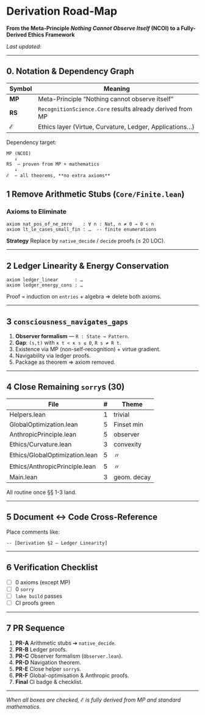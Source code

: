 # Derivation Road-Map

**From the Meta-Principle _Nothing Cannot Observe Itself_ (NCOI) to a Fully-Derived Ethics Framework**

_Last updated: <!-- DATE to be replaced automatically by CI -->_

---

## 0. Notation & Dependency Graph

| Symbol | Meaning |
|--------|---------|
| **MP** | Meta-Principle “Nothing cannot observe itself” |
| **RS** | `RecognitionScience.Core` results already derived from MP |
| **ℰ**  | Ethics layer (Virtue, Curvature, Ledger, Applications…) |

Dependency target:

```text
MP (NCOI)
   ↓
RS  — proven from MP + mathematics
   ↓
ℰ  — all theorems, **no extra axioms**
```

## 1  Remove Arithmetic Stubs (`Core/Finite.lean`)

### Axioms to Eliminate

```lean
axiom nat_pos_of_ne_zero    : ∀ n : Nat, n ≠ 0 → 0 < n
axiom lt_le_cases_small_fin : …  -- finite enumerations
```

**Strategy**   Replace by `native_decide` / `decide` proofs (≤ 20 LOC).

---

## 2  Ledger Linearity & Energy Conservation

```lean
axiom ledger_linear      : …
axiom ledger_energy_cons : …
```

Proof = induction on `entries` + algebra ⇒ delete both axioms.

---

## 3  `consciousness_navigates_gaps`

1. **Observer formalism** — `R : State → Pattern`.
2. **Gap**: `(s,t)` with `κ t < κ s ≤ 0`, `R s ≠ R t`.
3. Existence via MP (non-self-recognition) + virtue gradient.
4. Navigability via ledger proofs.
5. Package as theorem ⇒ axiom removed.

---

## 4  Close Remaining `sorry`s (30)

| File | # | Theme |
|------|---|-------|
| Helpers.lean | 1 | trivial |
| GlobalOptimization.lean | 5 | Finset min |
| AnthropicPrinciple.lean | 5 | observer |
| Ethics/Curvature.lean | 3 | convexity |
| Ethics/GlobalOptimization.lean | 5 | 〃 |
| Ethics/AnthropicPrinciple.lean | 5 | 〃 |
| Main.lean | 3 | geom. decay |

All routine once §§ 1-3 land.

---

## 5  Document ↔ Code Cross-Reference

Place comments like:

```lean
-- [Derivation §2 – Ledger Linearity]
```

---

## 6  Verification Checklist

- [ ] 0 axioms (except MP)
- [ ] 0 `sorry`
- [ ] `lake build` passes
- [ ] CI proofs green

---

## 7  PR Sequence

1. **PR-A** Arithmetic stubs ➜ `native_decide`.
2. **PR-B** Ledger proofs.
3. **PR-C** Observer formalism (`Observer.lean`).
4. **PR-D** Navigation theorem.
5. **PR-E** Close helper `sorry`s.
6. **PR-F** Global-optimisation & Anthropic proofs.
7. **Final** CI badge & checklist.

---

_When all boxes are checked, ℰ is fully derived from MP and standard mathematics._ 